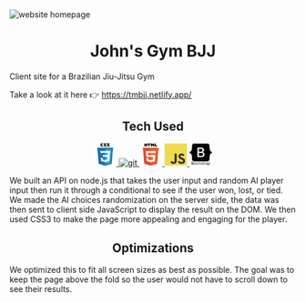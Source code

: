 <img align="center" src="img/readbjj.png" alt="website homepage" />

<h1 align="center">John's Gym BJJ</h1

Client site for a Brazilian Jiu-Jitsu Gym

Take a look at it here 👉 https://tmbjj.netlify.app/

<h2 align="center">Tech Used</h2> 
<p align="center"> <a href="https://www.w3schools.com/css/" target="_blank"
            rel="noreferrer"> <img
                src="https://raw.githubusercontent.com/devicons/devicon/master/icons/css3/css3-original-wordmark.svg"
                alt="css3" width="40" height="40" /> </a> <a href="https://git-scm.com/" target="_blank"
            rel="noreferrer"> <img src="https://www.vectorlogo.zone/logos/git-scm/git-scm-icon.svg" alt="git" width="40"
                height="40" /> </a> <a href="https://www.w3.org/html/" target="_blank" rel="noreferrer"> <img
                src="https://raw.githubusercontent.com/devicons/devicon/master/icons/html5/html5-original-wordmark.svg"
                alt="html5" width="40" height="40" /> </a> <a
            href="https://developer.mozilla.org/en-US/docs/Web/JavaScript" target="_blank" rel="noreferrer"> <img
                src="https://raw.githubusercontent.com/devicons/devicon/master/icons/javascript/javascript-original.svg"
                alt="javascript" width="40" height="40" /> </a> <a href="https://getbootstrap.com" target="_blank" rel="noreferrer"> <img
                src="https://raw.githubusercontent.com/devicons/devicon/master/icons/bootstrap/bootstrap-plain-wordmark.svg"
                alt="bootstrap" width="40" height="40" /> </a>
</p>

We built an API on node.js that takes the user input and random AI player input then run it through a conditional to see if the user won, lost, or tied. We made the AI choices randomization on the server side, the data was then sent to client side JavaScript to display the result on the DOM. We then used  CSS3 to make the page more appealing and engaging for the player.

<h2 align="center">Optimizations</h2>

We optimized this to fit all screen sizes as best as possible. The goal was to keep the page above the fold so the user would not have to scroll down to see their results.
